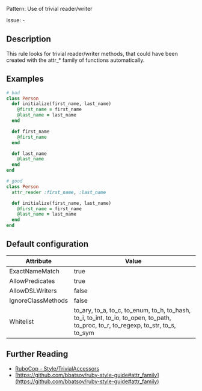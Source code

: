 Pattern: Use of trivial reader/writer

Issue: -

## Description

This rule looks for trivial reader/writer methods, that could
have been created with the attr_* family of functions automatically.

## Examples

```ruby
# bad
class Person
  def initialize(first_name, last_name)
    @first_name = first_name
    @last_name = last_name
  end

  def first_name
    @first_name
  end

  def last_name
    @last_name
  end
end

# good
class Person
  attr_reader :first_name, :last_name

  def initialize(first_name, last_name)
    @first_name = first_name
    @last_name = last_name
  end
end
```

## Default configuration

Attribute | Value
--- | ---
ExactNameMatch | true
AllowPredicates | true
AllowDSLWriters | false
IgnoreClassMethods | false
Whitelist | to_ary, to_a, to_c, to_enum, to_h, to_hash, to_i, to_int, to_io, to_open, to_path, to_proc, to_r, to_regexp, to_str, to_s, to_sym

## Further Reading

* [RuboCop - Style/TrivialAccessors](https://docs.rubocop.org/rubocop/cops_style.html#styletrivialaccessors)
* [https://github.com/bbatsov/ruby-style-guide#attr_family](https://github.com/bbatsov/ruby-style-guide#attr_family)
